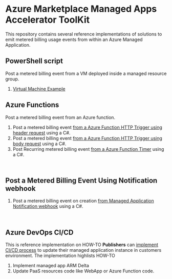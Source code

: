 # Azure Marketplace Managed Apps Accelerator ToolKit

This repository contains several reference implementations of solutions to emit metered billing usage events from within an Azure Managed Application. 

## PowerShell script
Post a metered billing event from a VM deployed inside a managed resource group.
1. [Virtual Machine Example](./vm/README.md)
## Azure Functions
Post a metered billing event from an Azure function. 
1. Post a metered billing event [from a Azure Function HTTP Trigger using header request](./function/ama-custom-billing-msi-trigger) using a C#.
1. Post a metered billing event [from a Azure Function HTTP Trigger using body request](./function/ama-custom-billing-msi-trigger-with-request-body) using a C#.
1. Post Recurring metered billing event [from a Azure Function Timer](./function/ama-custom-billing-msi-timer) using a C#.
<br/>

## Post a Metered Billing Event Using  Notification webhook
1. Post a metered billing event on creation [from Managed Application Notification webhook](./function/ama-custom-billing-notification-webhook) using a C#.

<br/>

## Azure DevOps CI/CD 
This is reference implementation on HOW-TO **Publishers** can [implement CI/CD process](./azure-devops-cicd/README.md) to update their managed application instance in customers environment. The implementation highlists HOW-TO
1. Implement managed app ARM Delta 
1. Update PaaS resources code like WebApp or Azure Function code.
